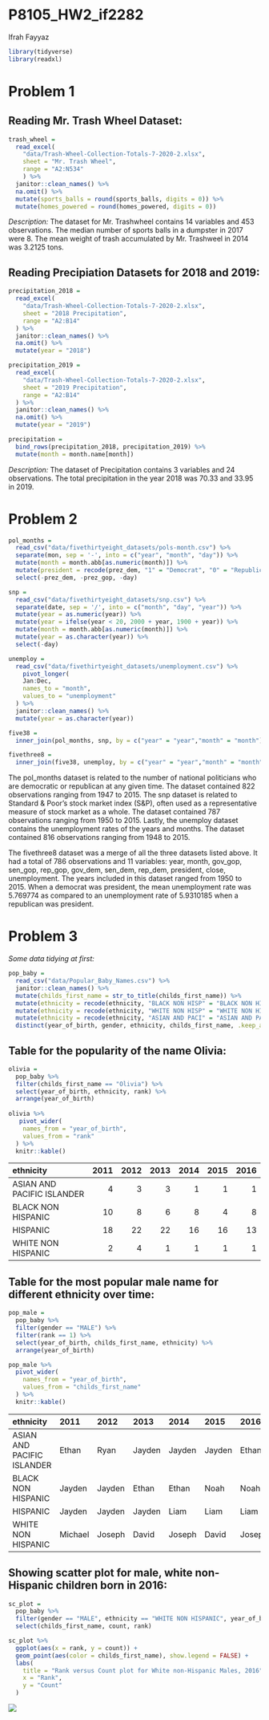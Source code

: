 P8105\_HW2\_if2282
================
Ifrah Fayyaz

``` r
library(tidyverse)
library(readxl)
```

# Problem 1

## Reading Mr. Trash Wheel Dataset:

``` r
trash_wheel = 
  read_excel(
    "data/Trash-Wheel-Collection-Totals-7-2020-2.xlsx",
    sheet = "Mr. Trash Wheel",
    range = "A2:N534"
    ) %>%
  janitor::clean_names() %>%
  na.omit() %>%
  mutate(sports_balls = round(sports_balls, digits = 0)) %>%
  mutate(homes_powered = round(homes_powered, digits = 0))
```

*Description:* The dataset for Mr. Trashwheel contains 14 variables and
453 observations. The median number of sports balls in a dumpster in
2017 were 8. The mean weight of trash accumulated by Mr. Trashweel in
2014 was 3.2125 tons.

## Reading Precipiation Datasets for 2018 and 2019:

``` r
precipitation_2018 = 
  read_excel(
    "data/Trash-Wheel-Collection-Totals-7-2020-2.xlsx",
    sheet = "2018 Precipitation",
    range = "A2:B14"
  ) %>%
  janitor::clean_names() %>%
  na.omit() %>%
  mutate(year = "2018")

precipitation_2019 = 
  read_excel(
    "data/Trash-Wheel-Collection-Totals-7-2020-2.xlsx",
    sheet = "2019 Precipitation",
    range = "A2:B14"
  ) %>%
  janitor::clean_names() %>%
  na.omit() %>%
  mutate(year = "2019")

precipitation =
  bind_rows(precipitation_2018, precipitation_2019) %>%
  mutate(month = month.name[month])
```

*Description:* The dataset of Precipitation contains 3 variables and 24
observations. The total precipitation in the year 2018 was 70.33 and
33.95 in 2019.

# Problem 2

``` r
pol_months = 
  read_csv("data/fivethirtyeight_datasets/pols-month.csv") %>%
  separate(mon, sep = '-', into = c("year", "month", "day")) %>%
  mutate(month = month.abb[as.numeric(month)]) %>%
  mutate(president = recode(prez_dem, "1" = "Democrat", "0" = "Republican")) %>%
  select(-prez_dem, -prez_gop, -day)

snp = 
  read_csv("data/fivethirtyeight_datasets/snp.csv") %>% 
  separate(date, sep = '/', into = c("month", "day", "year")) %>%
  mutate(year = as.numeric(year)) %>%
  mutate(year = ifelse(year < 20, 2000 + year, 1900 + year)) %>%
  mutate(month = month.abb[as.numeric(month)]) %>%
  mutate(year = as.character(year)) %>%
  select(-day)

unemploy = 
  read_csv("data/fivethirtyeight_datasets/unemployment.csv") %>%
    pivot_longer(
    Jan:Dec,
    names_to = "month",
    values_to = "unemployment"
  ) %>%
  janitor::clean_names() %>%
  mutate(year = as.character(year))

five38 =
  inner_join(pol_months, snp, by = c("year" = "year","month" = "month")) 

fivethree8 = 
  inner_join(five38, unemploy, by = c("year" = "year","month" = "month"))
```

The pol\_months dataset is related to the number of national politicians
who are democratic or republican at any given time. The dataset
contained 822 observations ranging from 1947 to 2015. The snp dataset is
related to Standard & Poor’s stock market index (S&P), often used as a
representative measure of stock market as a whole. The dataset contained
787 observations ranging from 1950 to 2015. Lastly, the unemploy dataset
contains the unemployment rates of the years and months. The dataset
contained 816 observations ranging from 1948 to 2015.

The fivethree8 dataset was a merge of all the three datasets listed
above. It had a total of 786 observations and 11 variables: year, month,
gov\_gop, sen\_gop, rep\_gop, gov\_dem, sen\_dem, rep\_dem, president,
close, unemployment. The years included in this dataset ranged from 1950
to 2015. When a democrat was president, the mean unemployment rate was
5.769774 as compared to an unemployment rate of 5.9310185 when a
republican was president.

# Problem 3

*Some data tidying at first:*

``` r
pop_baby =
  read_csv("data/Popular_Baby_Names.csv") %>%
  janitor::clean_names() %>%
  mutate(childs_first_name = str_to_title(childs_first_name)) %>%
  mutate(ethnicity = recode(ethnicity, "BLACK NON HISP" = "BLACK NON HISPANIC")) %>%
  mutate(ethnicity = recode(ethnicity, "WHITE NON HISP" = "WHITE NON HISPANIC")) %>%
  mutate(ethnicity = recode(ethnicity, "ASIAN AND PACI" = "ASIAN AND PACIFIC ISLANDER")) %>%
  distinct(year_of_birth, gender, ethnicity, childs_first_name, .keep_all = TRUE)
```

## Table for the popularity of the name Olivia:

``` r
olivia = 
  pop_baby %>%
  filter(childs_first_name == "Olivia") %>%
  select(year_of_birth, ethnicity, rank) %>%
  arrange(year_of_birth)
 
olivia %>%  
   pivot_wider(
    names_from = "year_of_birth",
    values_from = "rank"
  ) %>%
  knitr::kable()
```

| ethnicity                  | 2011 | 2012 | 2013 | 2014 | 2015 | 2016 |
|:---------------------------|-----:|-----:|-----:|-----:|-----:|-----:|
| ASIAN AND PACIFIC ISLANDER |    4 |    3 |    3 |    1 |    1 |    1 |
| BLACK NON HISPANIC         |   10 |    8 |    6 |    8 |    4 |    8 |
| HISPANIC                   |   18 |   22 |   22 |   16 |   16 |   13 |
| WHITE NON HISPANIC         |    2 |    4 |    1 |    1 |    1 |    1 |

## Table for the most popular male name for different ethnicity over time:

``` r
pop_male = 
  pop_baby %>%
  filter(gender == "MALE") %>%
  filter(rank == 1) %>%
  select(year_of_birth, childs_first_name, ethnicity) %>%
  arrange(year_of_birth)

pop_male %>%
  pivot_wider(
    names_from = "year_of_birth",
    values_from = "childs_first_name"
  ) %>%
  knitr::kable()
```

| ethnicity                  | 2011    | 2012   | 2013   | 2014   | 2015   | 2016   |
|:---------------------------|:--------|:-------|:-------|:-------|:-------|:-------|
| ASIAN AND PACIFIC ISLANDER | Ethan   | Ryan   | Jayden | Jayden | Jayden | Ethan  |
| BLACK NON HISPANIC         | Jayden  | Jayden | Ethan  | Ethan  | Noah   | Noah   |
| HISPANIC                   | Jayden  | Jayden | Jayden | Liam   | Liam   | Liam   |
| WHITE NON HISPANIC         | Michael | Joseph | David  | Joseph | David  | Joseph |

## Showing scatter plot for male, white non-Hispanic children born in 2016:

``` r
sc_plot = 
  pop_baby %>%
  filter(gender == "MALE", ethnicity == "WHITE NON HISPANIC", year_of_birth == 2016) %>%
  select(childs_first_name, count, rank) 

sc_plot %>%
  ggplot(aes(x = rank, y = count)) +
  geom_point(aes(color = childs_first_name), show.legend = FALSE) + 
  labs(
    title = "Rank versus Count plot for White non-Hispanic Males, 2016",
    x = "Rank",
    y = "Count"
  ) 
```

![](hw2_if2282_files/figure-gfm/unnamed-chunk-8-1.png)<!-- -->
